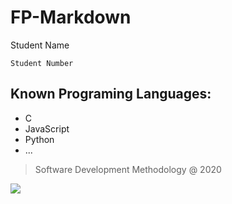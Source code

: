 # FP-Markdown
Student Name

`Student Number`
## Known Programing Languages:
* C
* JavaScript
* Python
* ...
> Software Development Methodology @ 2020

![](eduportugal_ipleiria_n.jpg)    